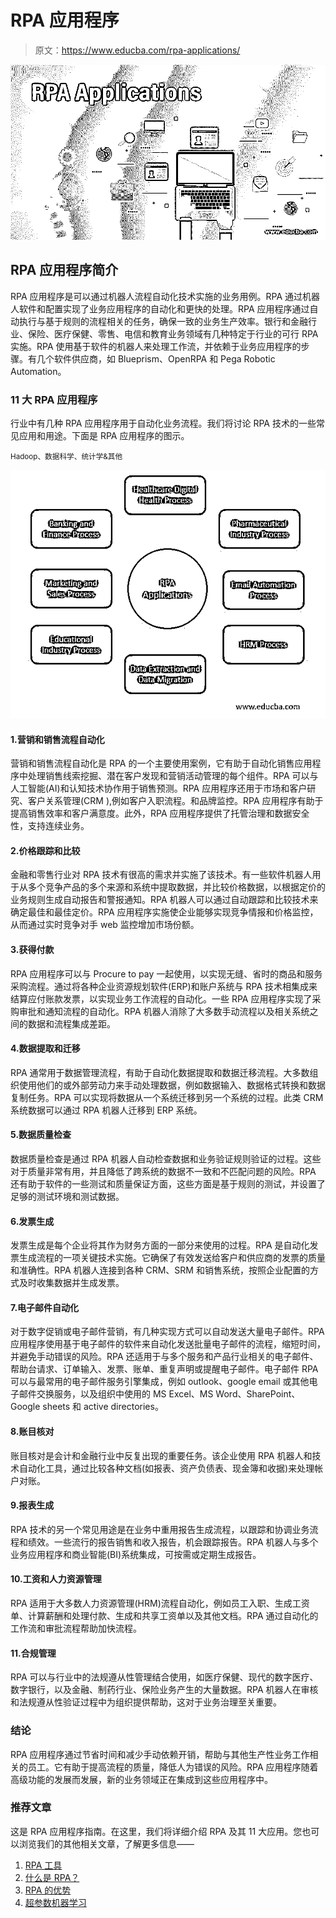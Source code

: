 # RPA 应用程序

> 原文：<https://www.educba.com/rpa-applications/>

![RPA Applications](img/0630d7b5a245c0f0f139953bf958a694.png)



## RPA 应用程序简介

RPA 应用程序是可以通过机器人流程自动化技术实施的业务用例。RPA 通过机器人软件和配置实现了业务应用程序的自动化和更快的处理。RPA 应用程序通过自动执行与基于规则的流程相关的任务，确保一致的业务生产效率。银行和金融行业、保险、医疗保健、零售、电信和教育业务领域有几种特定于行业的可行 RPA 实施。RPA 使用基于软件的机器人来处理工作流，并依赖于业务应用程序的步骤。有几个软件供应商，如 Blueprism、OpenRPA 和 Pega Robotic Automation。

### 11 大 RPA 应用程序

行业中有几种 RPA 应用程序用于自动化业务流程。我们将讨论 RPA 技术的一些常见应用和用途。下面是 RPA 应用程序的图示。

<small>Hadoop、数据科学、统计学&其他</small>

![RPA-applications1](img/dbede2d4511fd2661cb5ce5412e8a1db.png)



#### 1.营销和销售流程自动化

营销和销售流程自动化是 RPA 的一个主要使用案例，它有助于自动化销售应用程序中处理销售线索挖掘、潜在客户发现和营销活动管理的每个组件。RPA 可以与人工智能(AI)和认知技术协作用于销售预测。RPA 应用程序还用于市场和客户研究、客户关系管理(CRM ),例如客户入职流程。和品牌监控。RPA 应用程序有助于提高销售效率和客户满意度。此外，RPA 应用程序提供了托管治理和数据安全性，支持连续业务。

#### 2.价格跟踪和比较

金融和零售行业对 RPA 技术有很高的需求并实施了该技术。有一些软件机器人用于从多个竞争产品的多个来源和系统中提取数据，并比较价格数据，以根据定价的业务规则生成自动报告和警报通知。RPA 机器人可以通过自动跟踪和比较技术来确定最佳和最佳定价。RPA 应用程序实施使企业能够实现竞争情报和价格监控，从而通过实时竞争对手 web 监控增加市场份额。

#### 3.获得付款

RPA 应用程序可以与 Procure to pay 一起使用，以实现无缝、省时的商品和服务采购流程。通过将各种企业资源规划软件(ERP)和账户系统与 RPA 技术相集成来结算应付账款发票，以实现业务工作流程的自动化。一些 RPA 应用程序实现了采购审批和通知流程的自动化。RPA 机器人消除了大多数手动流程以及相关系统之间的数据和流程集成差距。

#### 4.数据提取和迁移

RPA 通常用于数据管理流程，有助于自动化数据提取和数据迁移流程。大多数组织使用他们的或外部劳动力来手动处理数据，例如数据输入、数据格式转换和数据复制任务。RPA 可以实现将数据从一个系统迁移到另一个系统的过程。此类 CRM 系统数据可以通过 RPA 机器人迁移到 ERP 系统。

#### 5.数据质量检查

数据质量检查是通过 RPA 机器人自动检查数据和业务验证规则验证的过程。这些对于质量非常有用，并且降低了跨系统的数据不一致和不匹配问题的风险。RPA 还有助于软件的一些测试和质量保证方面，这些方面是基于规则的测试，并设置了足够的测试环境和测试数据。

#### 6.发票生成

发票生成是每个企业将其作为财务方面的一部分来使用的过程。RPA 是自动化发票生成流程的一项关键技术实施。它确保了有效发送给客户和供应商的发票的质量和准确性。RPA 机器人连接到各种 CRM、SRM 和销售系统，按照企业配置的方式及时收集数据并生成发票。

#### 7.电子邮件自动化

对于数字促销或电子邮件营销，有几种实现方式可以自动发送大量电子邮件。RPA 应用程序使用基于电子邮件的软件来自动化发送批量电子邮件的流程，缩短时间，并避免手动错误的风险。RPA 还适用于与多个服务和产品行业相关的电子邮件、帮助台请求、订单输入、发票、账单、重复声明或提醒电子邮件。电子邮件 RPA 可以与最常用的电子邮件服务引擎集成，例如 outlook、google email 或其他电子邮件交换服务，以及组织中使用的 MS Excel、MS Word、SharePoint、Google sheets 和 active directories。

#### 8.账目核对

账目核对是会计和金融行业中反复出现的重要任务。该企业使用 RPA 机器人和技术自动化工具，通过比较各种文档(如报表、资产负债表、现金簿和收据)来处理帐户对账。

#### 9.报表生成

RPA 技术的另一个常见用途是在业务中重用报告生成流程，以跟踪和协调业务流程和绩效。一些流行的报告销售和收入报告，机会跟踪报告。RPA 机器人与多个业务应用程序和商业智能(BI)系统集成，可按需或定期生成报告。

#### 10.工资和人力资源管理

RPA 适用于大多数人力资源管理(HRM)流程自动化，例如员工入职、生成工资单、计算薪酬和处理付款、生成和共享工资单以及其他文档。RPA 通过自动化的工作流和审批流程帮助加快流程。

#### 11.合规管理

RPA 可以与行业中的法规遵从性管理结合使用，如医疗保健、现代的数字医疗、数字银行，以及金融、制药行业、保险业务产生的大量数据。RPA 机器人在审核和法规遵从性验证过程中为组织提供帮助，这对于业务治理至关重要。

### 结论

RPA 应用程序通过节省时间和减少手动依赖开销，帮助与其他生产性业务工作相关的员工。它有助于提高流程的质量，降低人为错误的风险。RPA 应用程序随着高级功能的发展而发展，新的业务领域正在集成到这些应用程序中。

### 推荐文章

这是 RPA 应用程序指南。在这里，我们将详细介绍 RPA 及其 11 大应用。您也可以浏览我们的其他相关文章，了解更多信息——

1.  [RPA 工具](https://www.educba.com/rpa-tools/)
2.  [什么是 RPA？](https://www.educba.com/what-is-rpa/)
3.  [RPA 的优势](https://www.educba.com/benefits-of-rpa/)
4.  [超参数机器学习](https://www.educba.com/hyperparameter-machine-learning/)





